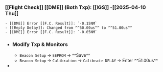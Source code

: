 ### [[Flight Check]] [[DME]] (Both Txp): [[IGS]] -[[2025-04-10 Thu]]
	- [[DME]] Error [[F.C. Result]]: `-0.15NM`
	- [[Reply Delay]]: Changed from ^^50.00us^^ to ^^51.00us^^
	- [[DME]] Error [[F.C. Result]]: `-0.05NM`
- ### Modify Txp & Monitors
	- `Beacon Setup` -> `EEPROM` -> ^^Save^^
	- `Beacon Setup` -> `Calibration` -> `Calibrate DELAY` -> Enter ^^51.00us^^
-